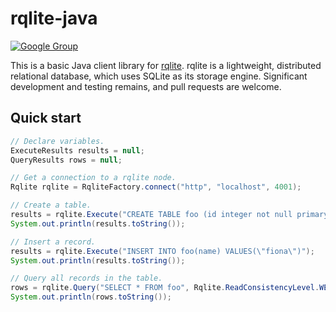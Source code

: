 # rqlite-java
[![Google Group](https://img.shields.io/badge/Google%20Group--blue.svg)](https://groups.google.com/group/rqlite)

This is a basic Java client library for [rqlite](https://github.com/rqlite/rqlite). rqlite is a lightweight, distributed relational database, which uses SQLite as its storage engine. Significant development and testing remains, and pull requests are welcome.

## Quick start
```java
// Declare variables.
ExecuteResults results = null;
QueryResults rows = null;

// Get a connection to a rqlite node.
Rqlite rqlite = RqliteFactory.connect("http", "localhost", 4001);

// Create a table.
results = rqlite.Execute("CREATE TABLE foo (id integer not null primary key, name text)");
System.out.println(results.toString());

// Insert a record.
results = rqlite.Execute("INSERT INTO foo(name) VALUES(\"fiona\")");
System.out.println(results.toString());

// Query all records in the table.
rows = rqlite.Query("SELECT * FROM foo", Rqlite.ReadConsistencyLevel.WEAK);
System.out.println(rows.toString());
```
